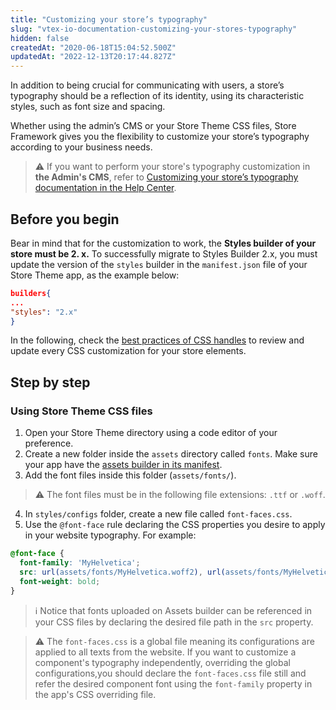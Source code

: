 ```yaml
---
title: "Customizing your store’s typography"
slug: "vtex-io-documentation-customizing-your-stores-typography"
hidden: false
createdAt: "2020-06-18T15:04:52.500Z"
updatedAt: "2022-12-13T20:17:44.827Z"
---
```

In addition to being crucial for communicating with users, a store’s typography should be a reflection of its identity, using its characteristic styles, such as font size and spacing.

Whether using the admin’s CMS or your Store Theme CSS files, Store Framework gives you the flexibility to customize your store’s typography according to your business needs.

> ⚠️ If you want to perform your store's typography customization in **the Admin's CMS**, refer to [Customizing your store’s typography documentation in the Help Center](https://help.vtex.com/tutorial/personalizando-a-tipografia-da-sua-loja--2R0ByIjvJtuz99RK3OL5WP).

## Before you begin

Bear in mind that for the customization to work, the **Styles builder of your store must be 2. x.** To successfully migrate to Styles Builder 2.x, you must update the version of the `styles` builder in the `manifest.json` file of your Store Theme app, as the example below:

```json
builders{
...
"styles": "2.x"
}
```

In the following, check the [best practices of CSS handles](https://developers.vtex.com/docs/guides/vtex-io-documentation-using-css-handles-for-store-customization#best-practices) to review and update every CSS customization for your store elements.

## Step by step

### Using Store Theme CSS files

1. Open your Store Theme directory using a code editor of your preference.
2. Create a new folder inside the `assets` directory called `fonts`. Make sure your app have the [assets builder in its manifest](https://developers.vtex.com/docs/guides/vtex-io-documentation-using-the-assets-builder/).
3. Add the font files inside this folder (`assets/fonts/`).

>⚠️  The font files must be in the following file extensions: `.ttf` or `.woff`.

4. In `styles/configs` folder, create a new file called `font-faces.css`.
5. Use the `@font-face` rule declaring the CSS properties you desire to apply in your website typography. For example:

```css
@font-face {
  font-family: 'MyHelvetica';
  src: url(assets/fonts/MyHelvetica.woff2), url(assets/fonts/MyHelvetica.ttf);
  font-weight: bold;
}
```

> ℹ️  Notice that fonts uploaded on Assets builder can be referenced in your CSS files by declaring the desired file path in the `src` property.

>⚠️ The `font-faces.css` is a global file meaning its configurations are applied to all texts from the website. If you want to customize a component's typography independently, overriding the global configurations,you should declare the `font-faces.css` file still and refer the desired component font using the `font-family` property in the app's CSS overriding file.
